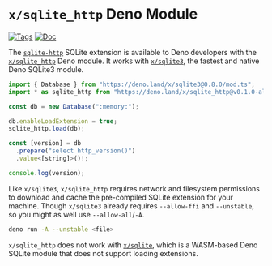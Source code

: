 <!--- Generated with the deno_generate_package.sh script, don't edit by hand! -->

# `x/sqlite_http` Deno Module

[![Tags](https://img.shields.io/github/release/asg017/sqlite-http)](https://github.com/asg017/sqlite-http/releases)
[![Doc](https://doc.deno.land/badge.svg)](https://doc.deno.land/https/deno.land/x/sqlite-http@0.1.0-alpha.3/mod.ts)

The [`sqlite-http`](https://github.com/asg017/sqlite-http) SQLite extension is available to Deno developers with the [`x/sqlite_http`](https://deno.land/x/sqlite-http) Deno module. It works with [`x/sqlite3`](https://deno.land/x/sqlite3), the fastest and native Deno SQLite3 module.

```js
import { Database } from "https://deno.land/x/sqlite3@0.8.0/mod.ts";
import * as sqlite_http from "https://deno.land/x/sqlite_http@v0.1.0-alpha.3/mod.ts";

const db = new Database(":memory:");

db.enableLoadExtension = true;
sqlite_http.load(db);

const [version] = db
  .prepare("select http_version()")
  .value<[string]>()!;

console.log(version);

```

Like `x/sqlite3`, `x/sqlite_http` requires network and filesystem permissions to download and cache the pre-compiled SQLite extension for your machine. Though `x/sqlite3` already requires `--allow-ffi` and `--unstable`, so you might as well use `--allow-all`/`-A`.

```bash
deno run -A --unstable <file>
```

`x/sqlite_http` does not work with [`x/sqlite`](https://deno.land/x/sqlite@v3.7.0), which is a WASM-based Deno SQLite module that does not support loading extensions.
